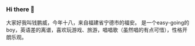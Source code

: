 ### Hi there 👋
大家好我叫钱鹏威，今年十八，来自福建省宁德市的福安。
是一个easy-going的boy，英语差的离谱，喜欢玩游戏、旅游，唱唱歌（虽然唱的有点可惜），性格开朗乐观。
<!--
**MMmoneying/MMmoneying** is a ✨ _special_ ✨ repository because its `README.md` (this file) appears on your GitHub profile.

Here are some ideas to get you started:

- 🔭 I’m currently working on ...
- 🌱 I’m currently learning ...
- 👯 I’m looking to collaborate on ...
- 🤔 I’m looking for help with ...
- 💬 Ask me about ...
- 📫 How to reach me: ...
- 😄 Pronouns: ...
- ⚡ Fun fact: ...
-->
